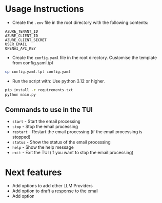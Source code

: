 # Usage Instructions

- Create the `.env` file in the root directory with the following contents:
```
AZURE_TENANT_ID
AZURE_CLIENT_ID
AZURE_CLIENT_SECRET
USER_EMAIL
OPENAI_API_KEY
```

- Create the `config.yaml` file in the root directory. Customise the template from config.yaml.tpl
```sh
cp config.yaml.tpl config.yaml
```

- Run the script with:
Use python 3.12 or higher.
```sh
pip install -r requirements.txt
python main.py
```
## Commands to use in the TUI
- `start` - Start the email processing
- `stop` - Stop the email processing
- `restart` - Restart the email processing (if the email processing is stopped)
- `status` - Show the status of the email processing
- `help` - Show the help message
- `exit` - Exit the TUI (if you want to stop the email processing)


# Next features
- Add options to add other LLM Providers
- Add option to draft a response to the email
- Add option 
